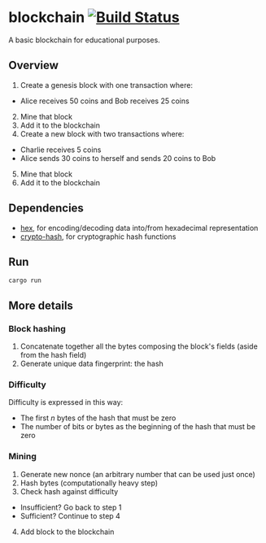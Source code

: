 # blockchain [![Build Status](https://travis-ci.com/zenoxygen/blockchain.svg?branch=master)](https://travis-ci.com/zenoxygen/blockchain)

A basic blockchain for educational purposes.

## Overview

1. Create a genesis block with one transaction where:
  - Alice receives 50 coins and Bob receives 25 coins
2. Mine that block
3. Add it to the blockchain
4. Create a new block with two transactions where:
  - Charlie receives 5 coins
  - Alice sends 30 coins to herself and sends 20 coins to Bob
5. Mine that block
6. Add it to the blockchain

## Dependencies

- [hex](https://crates.io/crates/hex), for encoding/decoding data into/from hexadecimal representation
- [crypto-hash](https://crates.io/crates/crypto-hash), for cryptographic hash functions

## Run

`cargo run`

## More details

### Block hashing

1. Concatenate together all the bytes composing the block's fields (aside from the hash field)
2. Generate unique data fingerprint: the hash

### Difficulty

Difficulty is expressed in this way:

- The first *n* bytes of the hash that must be zero
- The number of bits or bytes as the beginning of the hash that must be zero

### Mining

1. Generate new nonce (an arbitrary number that can be used just once)
2. Hash bytes (computationally heavy step)
3. Check hash against difficulty
  - Insufficient? Go back to step 1
  - Sufficient? Continue to step 4
4. Add block to the blockchain

